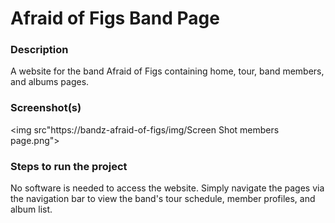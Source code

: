 # Afraid of Figs Band Page

### Description
A website for the band Afraid of Figs containing home, tour, band members, and albums pages.

### Screenshot(s)

<img src"https://bandz-afraid-of-figs/img/Screen Shot members page.png">
    

### Steps to run the project
No software is needed to access the website. Simply navigate the pages via the navigation bar to view the band's tour schedule, member profiles, and album list.
